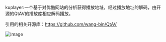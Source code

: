kuplayer:一个基于对优酷网站的分析获得播放地址，经过播放地址的解码，由开源的QtAV的播放库相应解码播放。

引用的相关开源库：https://github.com/wang-bin/QtAV

![image](https://github.com/listener/kuplayer/master/man.png)
